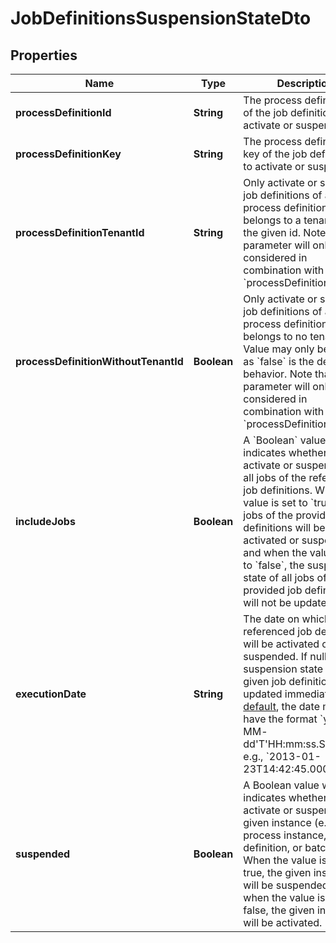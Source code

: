

# JobDefinitionsSuspensionStateDto


## Properties

Name | Type | Description | Notes
------------ | ------------- | ------------- | -------------
**processDefinitionId** | **String** | The process definition id of the job definitions to activate or suspend. |  [optional]
**processDefinitionKey** | **String** | The process definition key of the job definitions to activate or suspend. |  [optional]
**processDefinitionTenantId** | **String** | Only activate or suspend job definitions of a process definition which belongs to a tenant with the given id.  Note that this parameter will only be considered  in combination with &#x60;processDefinitionKey&#x60;. |  [optional]
**processDefinitionWithoutTenantId** | **Boolean** | Only activate or suspend job definitions of a process definition which belongs to no tenant. Value may only be &#x60;true&#x60;, as &#x60;false&#x60; is the default behavior.  Note that this parameter will only be considered  in combination with &#x60;processDefinitionKey&#x60;. |  [optional]
**includeJobs** | **Boolean** | A &#x60;Boolean&#x60; value which indicates whether to activate or suspend also all jobs of the referenced job definitions. When the value is set to &#x60;true&#x60;, all jobs of the provided job definitions will be activated or suspended and when the value is set to &#x60;false&#x60;, the suspension state of all jobs of the provided job definitions will not be updated. |  [optional]
**executionDate** | **String** | The date on which the referenced job definitions will be activated or suspended. If null, the suspension state of the given job definitions is updated immediately. By [default](https://docs.camunda.org/manual/7.16/reference/rest/overview/date-format/), the date must have the format &#x60;yyyy-MM- dd&#39;T&#39;HH:mm:ss.SSSZ&#x60;, e.g., &#x60;2013-01-23T14:42:45.000+0200&#x60;. |  [optional]
**suspended** | **Boolean** | A Boolean value which indicates whether to activate or suspend a given instance  (e.g. process instance, job, job definition, or batch). When the value is set to true,  the given instance will be suspended and when the value is set to false,  the given instance will be activated. |  [optional]



